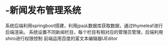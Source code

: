 # -新闻发布管理系统
系统后端利用springboot搭建，利用jpa从数据库获取数据，通过thymeleaf进行后端渲染。
系统设置不同新闻栏目，每个栏目有相对应的管理员管理，后端利用shiro进行权限控制
前端运用百度的富文本编辑器UEditor
